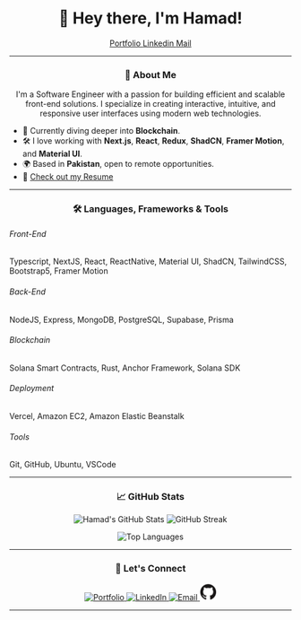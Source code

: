 <h1 align="center"> 👋 Hey there, I'm Hamad! </h1>

<p align="center">
   <a href="https://hamad-portfolio.vercel.app/" target="_blank">
      Portfolio
   </a>
    
   <a href="https://www.linkedin.com/in/hamadullah16/" target="_blank">
     Linkedin
   </a>
    
   <a href="mailto:hamadullah16@gmail.com">
      Mail
   </a>
</p>

---

<h3 align="center">🚀 About Me</h3>
<p align="center">I'm a Software Engineer with a passion for building efficient and scalable front-end solutions. I specialize in creating interactive, intuitive, and responsive user interfaces using modern web technologies.</p>

- 🌱 Currently diving deeper into **Blockchain**.
- 🛠️ I love working with  **Next.js**, **React**, **Redux**, **ShadCN**, **Framer Motion**, and **Material UI**.
- 🌍 Based in **Pakistan**, open to remote opportunities.
- 📄 [Check out my Resume](https://drive.google.com/drive/folders/1qfen1IlVD3V-dI6xLf25zWJ8G16kPIeh?usp=sharing)

---

<h3 align="center">🛠️ Languages, Frameworks & Tools</h3>

<h6 align="start">Front-End</h6>
<p>Typescript, NextJS, React, ReactNative, Material UI, ShadCN, TailwindCSS, Bootstrap5, Framer Motion</p>

<h6 align="start">Back-End</h6>
<p>NodeJS, Express, MongoDB, PostgreSQL, Supabase, Prisma</p>

<h6 align="start">Blockchain</h6>
<p>Solana Smart Contracts, Rust, Anchor Framework, Solana SDK</p>

<h6 align="start">Deployment</h6>
<p>Vercel, Amazon EC2, Amazon Elastic Beanstalk</p>

<h6 align="start">Tools</h6>
<p>Git, GitHub, Ubuntu, VSCode</p>

---

<h3 align="center">📈 GitHub Stats</h3>
<p align="center">
  <img src="https://github-readme-stats.vercel.app/api?username=HamadUllah16&show_icons=true&theme=radical" alt="Hamad's GitHub Stats" width="45%"/>
  <img src="https://github-readme-streak-stats.herokuapp.com/?user=HamadUllah16&theme=radical" alt="GitHub Streak" width="45%"/>
</p>
<p align="center">
   <img src="https://github-readme-stats.vercel.app/api/top-langs/?username=HamadUllah16&layout=compact&theme=radical" alt="Top Languages" width="45%"/>
</p>

---

<h3 align="center">💬 Let's Connect</h3>

<p align="center">
   <a href="https://hamad-portfolio.vercel.app/" target="_blank">
      <img src="https://i.imgur.com/PY46yqx.png" alt="Portfolio" width="30" height="30">
   </a>
   <a href="https://www.linkedin.com/in/hamadullah16/" target="_blank">
      <img src="https://cdn-icons-png.flaticon.com/256/174/174857.png" alt="LinkedIn" width="30" height="30">
   </a>
   <a href="mailto:hamadullah16@gmail.com">
      <img src="https://upload.wikimedia.org/wikipedia/commons/thumb/7/7e/Gmail_icon_%282020%29.svg/2560px-Gmail_icon_%282020%29.svg.png" alt="Email" width="30" height="30">
   </a>
   <a href="https://github.com/HamadUllah16" target="_blank">
      <img src="https://raw.githubusercontent.com/devicons/devicon/master/icons/github/github-original.svg" alt="GitHub" width="30" height="30">
   </a>
</p>

---
